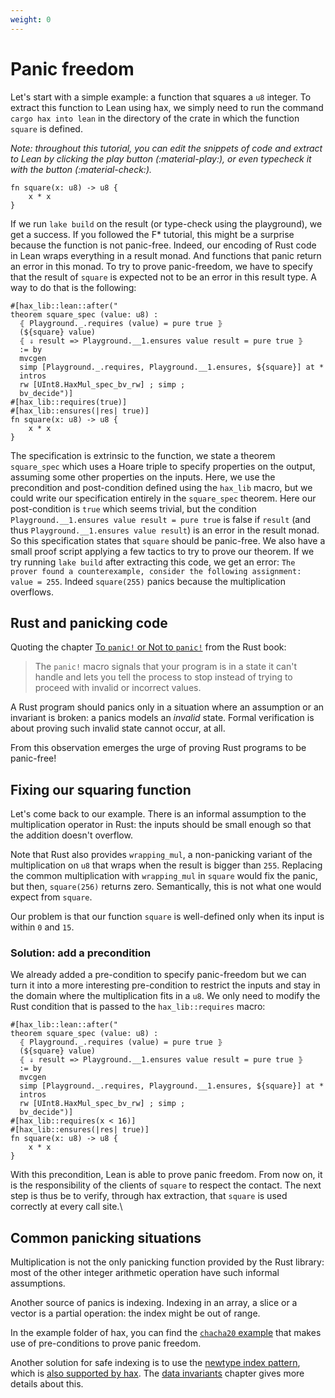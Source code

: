 ```yaml
---
weight: 0
---
```


# Panic freedom

Let's start with a simple example: a function that squares a `u8`
integer. To extract this function to Lean using hax, we simply need to
run the command `cargo hax into lean` in the directory of the crate
in which the function `square` is defined.

*Note: throughout this tutorial, you can edit the snippets of code and
extract to Lean by clicking the play button (:material-play:), or even typecheck it with the button (:material-check:).*

```{.rust .playable .lean-backend}
fn square(x: u8) -> u8 {
    x * x
}
```

If we run `lake build` on the result (or type-check using the playground), we get a success. If you followed the F\* tutorial, this might be a surprise because the function is not 
panic-free. Indeed, our encoding of Rust code in Lean wraps everything in a result monad. And 
functions that panic return an error in this monad. To try to prove panic-freedom, we have to 
specify that the result of `square` is expected not to be an error in this result type. A way
to do that is the following:
```{.rust .playable .lean-backend}
#[hax_lib::lean::after("
theorem square_spec (value: u8) :
  ⦃ Playground._.requires (value) = pure true ⦄
  (${square} value)
  ⦃ ⇓ result => Playground.__1.ensures value result = pure true ⦄
  := by
  mvcgen
  simp [Playground._.requires, Playground.__1.ensures, ${square}] at *
  intros
  rw [UInt8.HaxMul_spec_bv_rw] ; simp ;
  bv_decide")]
#[hax_lib::requires(true)]
#[hax_lib::ensures(|res| true)]
fn square(x: u8) -> u8 {
    x * x
}
```
The specification is extrinsic to the function, we state a theorem `square_spec` which uses a Hoare
triple to specify properties on the output, assuming some other properties on the inputs. Here,
we use the precondition and post-condition defined using the `hax_lib` macro, but we could write
our specification entirely in the `square_spec` theorem. Here our post-condition is `true` which seems
trivial, but the condition `Playground.__1.ensures value result = pure true` is false if `result` 
(and thus `Playground.__1.ensures value result`) 
is an error in the result monad. So this specification states that `square` should be panic-free. We also 
have a small proof script applying a few tactics to try to prove our theorem. If we try running `lake build`
after extracting this code, we get an error: 
`The prover found a counterexample, consider the following assignment: value = 255`. Indeed `square(255)` 
panics because the multiplication overflows.

## Rust and panicking code
Quoting the chapter [To `panic!` or Not to
`panic!`](https://doc.rust-lang.org/book/ch09-03-to-panic-or-not-to-panic.html)
from the Rust book:

> The `panic!` macro signals that your program is in a state it can't
> handle and lets you tell the process to stop instead of trying to
> proceed with invalid or incorrect values.

A Rust program should panics only in a situation where an assumption
or an invariant is broken: a panics models an *invalid* state. Formal
verification is about proving such invalid state cannot occur, at all.

From this observation emerges the urge of proving Rust programs to be
panic-free!

## Fixing our squaring function
Let's come back to our example. There is an informal assumption to the
multiplication operator in Rust: the inputs should be small enough so
that the addition doesn't overflow.

Note that Rust also provides `wrapping_mul`, a non-panicking variant
of the multiplication on `u8` that wraps when the result is bigger
than `255`. Replacing the common multiplication with `wrapping_mul` in
`square` would fix the panic, but then, `square(256)` returns zero.
Semantically, this is not what one would expect from `square`.

Our problem is that our function `square` is well-defined only when
its input is within `0` and `15`.

### Solution: add a precondition

We already added a pre-condition to specify panic-freedom but we can turn it into a more interesting pre-condition to restrict the inputs and stay in the domain where the multiplication fits in a `u8`. We only need to modify the Rust condition that is passed to the `hax_lib::requires` macro: 

```{.rust .playable .lean-backend}
#[hax_lib::lean::after("
theorem square_spec (value: u8) :
  ⦃ Playground._.requires (value) = pure true ⦄
  (${square} value)
  ⦃ ⇓ result => Playground.__1.ensures value result = pure true ⦄
  := by
  mvcgen
  simp [Playground._.requires, Playground.__1.ensures, ${square}] at *
  intros
  rw [UInt8.HaxMul_spec_bv_rw] ; simp ;
  bv_decide")]
#[hax_lib::requires(x < 16)]
#[hax_lib::ensures(|res| true)]
fn square(x: u8) -> u8 {
    x * x
}
```

With this precondition, Lean is able to prove panic freedom. From now
on, it is the responsibility of the clients of `square` to respect the
contact. The next step is thus be to verify, through hax extraction,
that `square` is used correctly at every call site.\

## Common panicking situations
Multiplication is not the only panicking function provided by the Rust
library: most of the other integer arithmetic operation have such
informal assumptions.

Another source of panics is indexing. Indexing in an array, a slice or
a vector is a partial operation: the index might be out of range.

In the example folder of hax, you can find the [`chacha20`
example](https://github.com/hacspec/hax/blob/main/examples/chacha20/src/lib.rs)
that makes use of pre-conditions to prove panic freedom.

Another solution for safe indexing is to use the [newtype index
pattern](https://matklad.github.io/2018/06/04/newtype-index-pattern.html),
which is [also supported by
hax](https://github.com/hacspec/hax/blob/d668de4d17e5ddee3a613068dc30b71353a9db4f/tests/attributes/src/lib.rs#L98-L126). The [data invariants](data-invariants.md#newtype-and-refinements) chapter gives more details about this.

